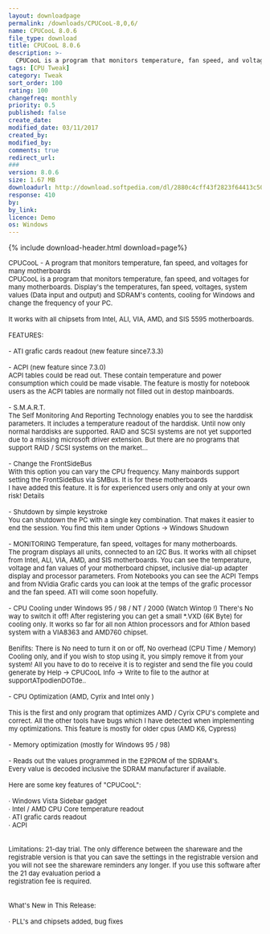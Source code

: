```yaml
---
layout: downloadpage
permalink: /downloads/CPUCooL-8,0,6/
name: CPUCooL 8.0.6
file_type: download
title: CPUCooL 8.0.6
description: >-
  CPUCooL is a program that monitors temperature, fan speed, and voltages for many motherboards. Display's the temperatures, fan speed, voltages, system values (Data input and output) and SDRAM's contents, cooling for Windows and change the
tags: [CPU Tweak]
category: Tweak
sort_order: 100
rating: 100
changefreq: monthly
priority: 0.5
published: false
create_date: 
modified_date: 03/11/2017
created_by: 
modified_by: 
comments: true
redirect_url: 
### 
version: 8.0.6
size: 1.67 MB
downloadurl: http://download.softpedia.com/dl/2880c4cff43f2823f64413c50822c4b8/46e6d3b1/100006775/software/tweak/CPUCOOL9.EXE
response: 410
by: 
by_link: 
licence: Demo
os: Windows
---
```


{% include download-header.html download=page%}

<p style="fix-download-text !important">
<p><font size="2">CPUCooL - A program that monitors temperature, fan speed, and voltages for many motherboards <br />
CPUCooL is a program that monitors temperature, fan speed, and voltages for many motherboards. Display's the temperatures, fan speed, voltages, system values (Data input and output) and SDRAM's contents, cooling for Windows and change the frequency of your PC. <br />
<br />
It works with all chipsets from Intel, ALI, VIA, AMD, and SIS 5595 motherboards. <br />
<br />
FEATURES: <br />
<br />
- ATI grafic cards readout (new feature since7.3.3) <br />
<br />
- ACPI (new feature since 7.3.0) <br />
ACPI tables could be read out. These contain temperature and power consumption which could be made visable. The feature is mostly for notebook users as the ACPI tables are normally not filled out in destop mainboards. <br />
<br />
- S.M.A.R.T. <br />
The Self Monitoring And Reporting Technology enables you to see the harddisk parameters. It includes a temperature readout of the harddisk. Until now only normal harddisks are supported. RAID and SCSI systems are not yet supported due to a missing microsoft driver extension. But there are no programs that support RAID / SCSI systems on the market... <br />
<br />
- Change the FrontSideBus <br />
With this option you can vary the CPU frequency. Many mainbords support setting the FrontSideBus via SMBus. It is for these motherboards <br />
I have added this feature. It is for experienced users only and only at your own risk! Details <br />
<br />
- Shutdown by simple keystroke <br />
You can shutdown the PC with a single key combination. That makes it easier to end the session. You find this item under Options -&gt; Windows Shudown <br />
<br />
- MONITORING Temperature, fan speed, voltages for many motherboards. <br />
The program displays all units, connected to an I2C Bus. It works with all chipset from Intel, ALI, VIA, AMD, and SIS motherboards. You can see the temperature, voltage and fan values of your motherboard chipset, inclusive dial-up adapter display and processor parameters. From Notebooks you can see the ACPI Temps and from NVidia Grafic cards you can look at the temps of the grafic processor and the fan speed. ATI will come soon hopefully. <br />
<br />
- CPU Cooling under Windows 95 / 98 / NT / 2000 (Watch Wintop !) There's No way to switch it off! After registering you can get a small *.VXD (6K Byte) for cooling only. It works so far for all non Athlon processors and for Athlon based system with a VIA8363 and AMD760 chipset. <br />
<br />
Benifits: There is No need to turn it on or off, No overhead (CPU Time / Memory) Cooling only, and if you wish to stop using it, you simply remove it from your system! All you have to do to receive it is to register and send the file you could generate by Help -&gt; CPUCooL Info -&gt; Write to file to the author at supportATpodienDOTde.. <br />
<br />
- CPU Optimization (AMD, Cyrix and Intel only ) <br />
<br />
This is the first and only program that optimizes AMD / Cyrix CPU's complete and correct. All the other tools have bugs which I have detected when implementing my optimizations. This feature is mostly for older cpus (AMD K6, Cypress) <br />
<br />
- Memory optimization (mostly for Windows 95 / 98) <br />
<br />
- Reads out the values programmed in the E2PROM of the SDRAM's. <br />
Every value is decoded inclusive the SDRAM manufacturer if available. <br />
<br />
Here are some key features of "CPUCooL": <br />
<br />
· Windows Vista Sidebar gadget <br />
· Intel / AMD CPU Core temperature readout <br />
· ATI grafic cards readout <br />
· ACPI <br />
<br />
<br />
Limitations: 21-day trial. The only difference between the shareware and the registrable version is that you can save the settings in the registrable version and you will not see the shareware reminders any longer. If you use this software after the 21 day evaluation period a <br />
registration fee is required. <br />
<br />
<br />
What's New in This Release: <br />
<br />
· PLL's and chipsets added, bug fixes</font></p></p>
